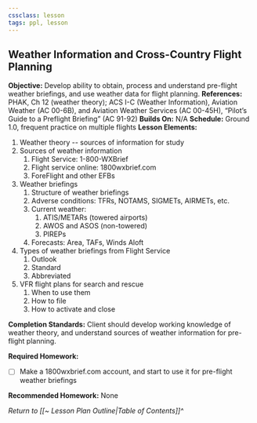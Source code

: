 ```yaml
---
cssclass: lesson
tags: ppl, lesson
---
```

## Weather Information and Cross-Country Flight Planning

**Objective:** Develop ability to obtain, process and understand pre-flight weather briefings, and use weather data for flight planning.
**References:** PHAK, Ch 12 (weather theory); ACS I-C (Weather Information), Aviation Weather (AC 00-6B), and Aviation Weather Services (AC 00-45H), “Pilot’s Guide to a Preflight Briefing” (AC 91-92)
**Builds On:** N/A
**Schedule:** Ground 1.0, frequent practice on multiple flights
**Lesson Elements:**
1. Weather theory -- sources of information for study
2. Sources of weather information
	1. Flight Service: 1-800-WXBrief
	2. Flight service online: 1800wxbrief.com
	3. ForeFlight and other EFBs
3. Weather briefings
	1. Structure of weather briefings
	2. Adverse conditions: TFRs, NOTAMS, SIGMETs, AIRMETs, etc.
	3. Current weather:
		1. ATIS/METARs (towered airports)
		2. AWOS and ASOS (non-towered)
		3. PIREPs
	4. Forecasts: Area, TAFs, Winds Aloft
4. Types of weather briefings from Flight Service
	1. Outlook
	2. Standard
	3. Abbreviated
5. VFR flight plans for search and rescue
	1. When to use them
	2. How to file
	3. How to activate and close

**Completion Standards:** Client should develop working knowledge of weather theory, and understand sources of weather information for pre-flight planning.

**Required Homework:** 
- [ ] Make a 1800wxbrief.com account, and start to use it for pre-flight weather briefings

**Recommended Homework:** None

*Return to [[~ Lesson Plan Outline|Table of Contents]]^*